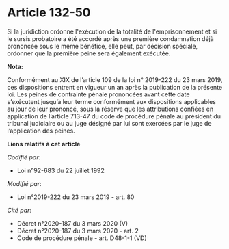 # Article 132-50

Si la juridiction ordonne l'exécution de la totalité de l'emprisonnement et si le sursis probatoire a été accordé après une
première condamnation déjà prononcée sous le même bénéfice, elle peut, par décision spéciale, ordonner que la première peine
sera également exécutée.

**Nota:**

Conformément au XIX de l’article 109 de la loi n° 2019-222 du 23 mars 2019, ces dispositions entrent en vigueur un an après
la publication de la présente loi. Les peines de contrainte pénale prononcées avant cette date s’exécutent jusqu’à leur terme
conformément aux dispositions applicables au jour de leur prononcé, sous la réserve que les attributions confiées en
application de l’article 713-47 du code de procédure pénale au président du tribunal judiciaire ou au juge désigné par lui
sont exercées par le juge de l’application des peines.

**Liens relatifs à cet article**

_Codifié par_:

  - Loi n°92-683 du 22 juillet 1992

_Modifié par_:

  - Loi n°2019-222 du 23 mars 2019 - art. 80

_Cité par_:

  - Décret n°2020-187 du 3 mars 2020 (V)
  - Décret n°2020-187 du 3 mars 2020 - art. 2
  - Code de procédure pénale - art. D48-1-1 (VD)
